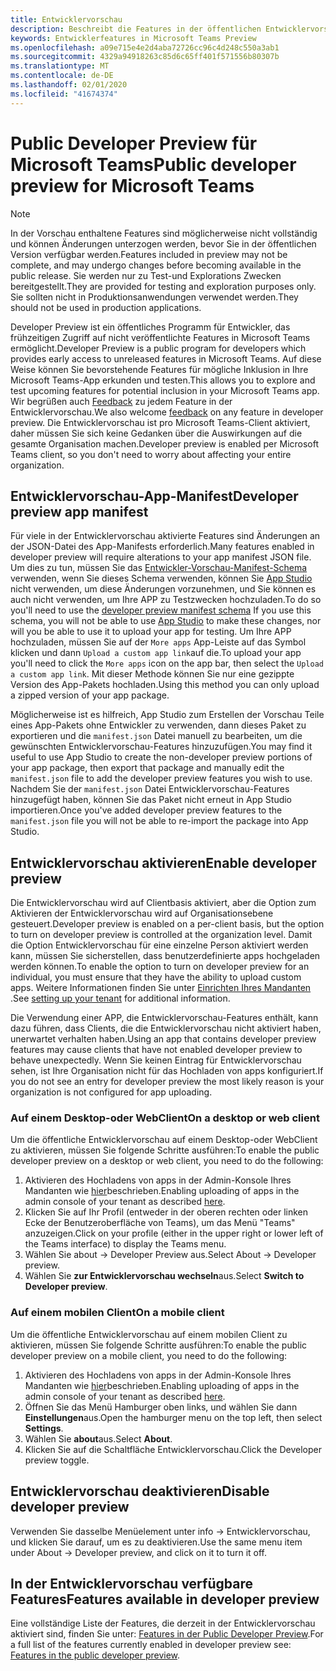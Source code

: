 ```yaml
---
title: Entwicklervorschau
description: Beschreibt die Features in der öffentlichen Entwicklervorschau von Microsoft Teams
keywords: Entwicklerfeatures in Microsoft Teams Preview
ms.openlocfilehash: a09e715e4e2d4aba72726cc96c4d248c550a3ab1
ms.sourcegitcommit: 4329a94918263c85d6c65ff401f571556b80307b
ms.translationtype: MT
ms.contentlocale: de-DE
ms.lasthandoff: 02/01/2020
ms.locfileid: "41674374"
---
```

# <a name="public-developer-preview-for-microsoft-teams"></a><span data-ttu-id="b5d96-104">Public Developer Preview für Microsoft Teams</span><span class="sxs-lookup"><span data-stu-id="b5d96-104">Public developer preview for Microsoft Teams</span></span>

>[!NOTE]
><span data-ttu-id="b5d96-105">In der Vorschau enthaltene Features sind möglicherweise nicht vollständig und können Änderungen unterzogen werden, bevor Sie in der öffentlichen Version verfügbar werden.</span><span class="sxs-lookup"><span data-stu-id="b5d96-105">Features included in preview may not be complete, and may undergo changes before becoming available in the public release.</span></span> <span data-ttu-id="b5d96-106">Sie werden nur zu Test-und Explorations Zwecken bereitgestellt.</span><span class="sxs-lookup"><span data-stu-id="b5d96-106">They are provided for testing and exploration purposes only.</span></span> <span data-ttu-id="b5d96-107">Sie sollten nicht in Produktionsanwendungen verwendet werden.</span><span class="sxs-lookup"><span data-stu-id="b5d96-107">They should not be used in production applications.</span></span>

<span data-ttu-id="b5d96-108">Developer Preview ist ein öffentliches Programm für Entwickler, das frühzeitigen Zugriff auf nicht veröffentlichte Features in Microsoft Teams ermöglicht.</span><span class="sxs-lookup"><span data-stu-id="b5d96-108">Developer Preview is a public program for developers which provides early access to unreleased features in Microsoft Teams.</span></span> <span data-ttu-id="b5d96-109">Auf diese Weise können Sie bevorstehende Features für mögliche Inklusion in Ihre Microsoft Teams-App erkunden und testen.</span><span class="sxs-lookup"><span data-stu-id="b5d96-109">This allows you to explore and test upcoming features for potential inclusion in your Microsoft Teams app.</span></span> <span data-ttu-id="b5d96-110">Wir begrüßen auch [Feedback](~/feedback.md) zu jedem Feature in der Entwicklervorschau.</span><span class="sxs-lookup"><span data-stu-id="b5d96-110">We also welcome [feedback](~/feedback.md) on any feature in developer preview.</span></span> <span data-ttu-id="b5d96-111">Die Entwicklervorschau ist pro Microsoft Teams-Client aktiviert, daher müssen Sie sich keine Gedanken über die Auswirkungen auf die gesamte Organisation machen.</span><span class="sxs-lookup"><span data-stu-id="b5d96-111">Developer preview is enabled per Microsoft Teams client, so you don't need to worry about affecting your entire organization.</span></span>

## <a name="developer-preview-app-manifest"></a><span data-ttu-id="b5d96-112">Entwicklervorschau-App-Manifest</span><span class="sxs-lookup"><span data-stu-id="b5d96-112">Developer preview app manifest</span></span>

<span data-ttu-id="b5d96-113">Für viele in der Entwicklervorschau aktivierte Features sind Änderungen an der JSON-Datei des App-Manifests erforderlich.</span><span class="sxs-lookup"><span data-stu-id="b5d96-113">Many features enabled in developer preview will require alterations to your app manifest JSON file.</span></span> <span data-ttu-id="b5d96-114">Um dies zu tun, müssen Sie das [Entwickler-Vorschau-Manifest-Schema](~/resources/schema/manifest-schema-dev-preview.md) verwenden, wenn Sie dieses Schema verwenden, können Sie [App Studio](~/concepts/build-and-test/app-studio-overview.md) nicht verwenden, um diese Änderungen vorzunehmen, und Sie können es auch nicht verwenden, um Ihre APP zu Testzwecken hochzuladen.</span><span class="sxs-lookup"><span data-stu-id="b5d96-114">To do so you'll need to use the [developer preview manifest schema](~/resources/schema/manifest-schema-dev-preview.md) If you use this schema, you will not be able to use [App Studio](~/concepts/build-and-test/app-studio-overview.md) to make these changes, nor will you be able to use it to upload your app for testing.</span></span> <span data-ttu-id="b5d96-115">Um Ihre APP hochzuladen, müssen Sie auf der `More apps` App-Leiste auf das Symbol klicken und dann `Upload a custom app link`auf die.</span><span class="sxs-lookup"><span data-stu-id="b5d96-115">To upload your app you'll need to click the `More apps` icon on the app bar, then select the `Upload a custom app link`.</span></span> <span data-ttu-id="b5d96-116">Mit dieser Methode können Sie nur eine gezippte Version des App-Pakets hochladen.</span><span class="sxs-lookup"><span data-stu-id="b5d96-116">Using this method you can only upload a zipped version of your app package.</span></span>

<span data-ttu-id="b5d96-117">Möglicherweise ist es hilfreich, App Studio zum Erstellen der Vorschau Teile eines App-Pakets ohne Entwickler zu verwenden, dann dieses Paket zu exportieren und die `manifest.json` Datei manuell zu bearbeiten, um die gewünschten Entwicklervorschau-Features hinzuzufügen.</span><span class="sxs-lookup"><span data-stu-id="b5d96-117">You may find it useful to use App Studio to create the non-developer preview portions of your app package, then export that package and manually edit the `manifest.json` file to add the developer preview features you wish to use.</span></span> <span data-ttu-id="b5d96-118">Nachdem Sie der `manifest.json` Datei Entwicklervorschau-Features hinzugefügt haben, können Sie das Paket nicht erneut in App Studio importieren.</span><span class="sxs-lookup"><span data-stu-id="b5d96-118">Once you've added developer preview features to the `manifest.json` file you will not be able to re-import the package into App Studio.</span></span>

## <a name="enable-developer-preview"></a><span data-ttu-id="b5d96-119">Entwicklervorschau aktivieren</span><span class="sxs-lookup"><span data-stu-id="b5d96-119">Enable developer preview</span></span>

<span data-ttu-id="b5d96-120">Die Entwicklervorschau wird auf Clientbasis aktiviert, aber die Option zum Aktivieren der Entwicklervorschau wird auf Organisationsebene gesteuert.</span><span class="sxs-lookup"><span data-stu-id="b5d96-120">Developer preview is enabled on a per-client basis, but the option to turn on developer preview is controlled at the organization level.</span></span> <span data-ttu-id="b5d96-121">Damit die Option Entwicklervorschau für eine einzelne Person aktiviert werden kann, müssen Sie sicherstellen, dass benutzerdefinierte apps hochgeladen werden können.</span><span class="sxs-lookup"><span data-stu-id="b5d96-121">To enable the option to turn on developer preview for an individual, you must ensure that they have the ability to upload custom apps.</span></span> <span data-ttu-id="b5d96-122">Weitere Informationen finden Sie unter [Einrichten Ihres Mandanten](~/concepts/build-and-test/prepare-your-o365-tenant.md) .</span><span class="sxs-lookup"><span data-stu-id="b5d96-122">See [setting up your tenant](~/concepts/build-and-test/prepare-your-o365-tenant.md) for additional information.</span></span>

<span data-ttu-id="b5d96-123">Die Verwendung einer APP, die Entwicklervorschau-Features enthält, kann dazu führen, dass Clients, die die Entwicklervorschau nicht aktiviert haben, unerwartet verhalten haben.</span><span class="sxs-lookup"><span data-stu-id="b5d96-123">Using an app that contains developer preview features may cause clients that have not enabled developer preview to behave unexpectedly.</span></span> <span data-ttu-id="b5d96-124">Wenn Sie keinen Eintrag für Entwicklervorschau sehen, ist Ihre Organisation nicht für das Hochladen von apps konfiguriert.</span><span class="sxs-lookup"><span data-stu-id="b5d96-124">If you do not see an entry for developer preview the most likely reason is your organization is not configured for app uploading.</span></span>

### <a name="on-a-desktop-or-web-client"></a><span data-ttu-id="b5d96-125">Auf einem Desktop-oder WebClient</span><span class="sxs-lookup"><span data-stu-id="b5d96-125">On a desktop or web client</span></span>

<span data-ttu-id="b5d96-126">Um die öffentliche Entwicklervorschau auf einem Desktop-oder WebClient zu aktivieren, müssen Sie folgende Schritte ausführen:</span><span class="sxs-lookup"><span data-stu-id="b5d96-126">To enable the public developer preview on a desktop or web client, you need to do the following:</span></span>

1. <span data-ttu-id="b5d96-127">Aktivieren des Hochladens von apps in der Admin-Konsole Ihres Mandanten wie [hier](~/concepts/build-and-test/prepare-your-o365-tenant.md)beschrieben.</span><span class="sxs-lookup"><span data-stu-id="b5d96-127">Enabling uploading of apps in the admin console of your tenant as described [here](~/concepts/build-and-test/prepare-your-o365-tenant.md).</span></span>
1. <span data-ttu-id="b5d96-128">Klicken Sie auf Ihr Profil (entweder in der oberen rechten oder linken Ecke der Benutzeroberfläche von Teams), um das Menü "Teams" anzuzeigen.</span><span class="sxs-lookup"><span data-stu-id="b5d96-128">Click on your profile (either in the upper right or lower left of the Teams interface) to display the Teams menu.</span></span>
1. <span data-ttu-id="b5d96-129">Wählen Sie about → Developer Preview aus.</span><span class="sxs-lookup"><span data-stu-id="b5d96-129">Select About → Developer preview.</span></span>
1. <span data-ttu-id="b5d96-130">Wählen Sie **zur Entwicklervorschau wechseln**aus.</span><span class="sxs-lookup"><span data-stu-id="b5d96-130">Select **Switch to Developer preview**.</span></span>

### <a name="on-a-mobile-client"></a><span data-ttu-id="b5d96-131">Auf einem mobilen Client</span><span class="sxs-lookup"><span data-stu-id="b5d96-131">On a mobile client</span></span>

<span data-ttu-id="b5d96-132">Um die öffentliche Entwicklervorschau auf einem mobilen Client zu aktivieren, müssen Sie folgende Schritte ausführen:</span><span class="sxs-lookup"><span data-stu-id="b5d96-132">To enable the public developer preview on a mobile client, you need to do the following:</span></span>

1. <span data-ttu-id="b5d96-133">Aktivieren des Hochladens von apps in der Admin-Konsole Ihres Mandanten wie [hier](~/concepts/build-and-test/prepare-your-o365-tenant.md)beschrieben.</span><span class="sxs-lookup"><span data-stu-id="b5d96-133">Enabling uploading of apps in the admin console of your tenant as described [here](~/concepts/build-and-test/prepare-your-o365-tenant.md).</span></span>
1. <span data-ttu-id="b5d96-134">Öffnen Sie das Menü Hamburger oben links, und wählen Sie dann **Einstellungen**aus.</span><span class="sxs-lookup"><span data-stu-id="b5d96-134">Open the hamburger menu on the top left, then select **Settings**.</span></span>
1. <span data-ttu-id="b5d96-135">Wählen Sie **about**aus.</span><span class="sxs-lookup"><span data-stu-id="b5d96-135">Select **About**.</span></span>
1. <span data-ttu-id="b5d96-136">Klicken Sie auf die Schaltfläche Entwicklervorschau.</span><span class="sxs-lookup"><span data-stu-id="b5d96-136">Click the Developer preview toggle.</span></span>

## <a name="disable-developer-preview"></a><span data-ttu-id="b5d96-137">Entwicklervorschau deaktivieren</span><span class="sxs-lookup"><span data-stu-id="b5d96-137">Disable developer preview</span></span>

<span data-ttu-id="b5d96-138">Verwenden Sie dasselbe Menüelement unter info → Entwicklervorschau, und klicken Sie darauf, um es zu deaktivieren.</span><span class="sxs-lookup"><span data-stu-id="b5d96-138">Use the same menu item under About → Developer preview, and click on it to turn it off.</span></span>

## <a name="features-available-in-developer-preview"></a><span data-ttu-id="b5d96-139">In der Entwicklervorschau verfügbare Features</span><span class="sxs-lookup"><span data-stu-id="b5d96-139">Features available in developer preview</span></span>

<span data-ttu-id="b5d96-140">Eine vollständige Liste der Features, die derzeit in der Entwicklervorschau aktiviert sind, finden Sie unter: [Features in der Public Developer Preview](../../resources/dev-preview/developer-preview-features.md).</span><span class="sxs-lookup"><span data-stu-id="b5d96-140">For a full list of the features currently enabled in developer preview see: [Features in the public developer preview](../../resources/dev-preview/developer-preview-features.md).</span></span>
